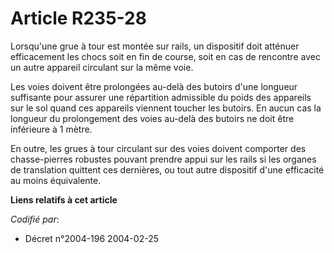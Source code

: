 # Article R235-28

Lorsqu'une grue à tour est montée sur rails, un dispositif doit atténuer efficacement les chocs soit en fin de course, soit
en cas de rencontre avec un autre appareil circulant sur la même voie.

Les voies doivent être prolongées au-delà des butoirs d'une longueur suffisante pour assurer une répartition admissible du
poids des appareils sur le sol quand ces appareils viennent toucher les butoirs. En aucun cas la longueur du prolongement des
voies au-delà des butoirs ne doit être inférieure à 1 mètre.

En outre, les grues à tour circulant sur des voies doivent comporter des chasse-pierres robustes pouvant prendre appui sur
les rails si les organes de translation quittent ces dernières, ou tout autre dispositif d'une efficacité au moins
équivalente.

**Liens relatifs à cet article**

_Codifié par_:

  - Décret n°2004-196 2004-02-25
